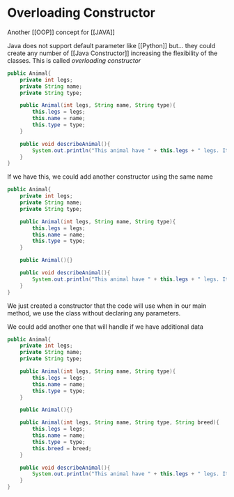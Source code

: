# Overloading Constructor
Another [[OOP]] concept for [[JAVA]]

Java does not support default parameter like [[Python]] but... they could create any number of [[Java Constructor]] increasing the flexibility of the classes. This is called *overloading constructor*

```java
public Animal{
	private int legs;
	private String name;
	private String type;

	public Animal(int legs, String name, String type){
		this.legs = legs;
		this.name = name;
		this.type = type;
	}

	public void describeAnimal(){
		System.out.println("This animal have " + this.legs + " legs. It is type " + this.type + " with the name of " + this.name);
	}
}
```

If we have this, we could add another constructor using the same name
```java
public Animal{
	private int legs;
	private String name;
	private String type;

	public Animal(int legs, String name, String type){
		this.legs = legs;
		this.name = name;
		this.type = type;
	}

	public Animal(){}

	public void describeAnimal(){
		System.out.println("This animal have " + this.legs + " legs. It is type " + this.type + " with the name of " + this.name);
	}
}
```

We just created a constructor that the code will use when in our main method, we use the class without declaring any parameters. 

We could add another one that will handle if we have additional data
```java
public Animal{
	private int legs;
	private String name;
	private String type;

	public Animal(int legs, String name, String type){
		this.legs = legs;
		this.name = name;
		this.type = type;
	}

	public Animal(){}

	public Animal(int legs, String name, String type, String breed){
		this.legs = legs;
		this.name = name;
		this.type = type;
		this.breed = breed;
	}

	public void describeAnimal(){
		System.out.println("This animal have " + this.legs + " legs. It is type " + this.type + " with the name of " + this.name);
	}
}
```
